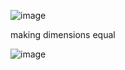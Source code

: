 

![image](https://github.com/user-attachments/assets/7762edd6-37f2-4a67-bec3-544c01d8ca72)

making dimensions equal

![image](https://github.com/user-attachments/assets/8e7a124d-6599-43cf-b8e7-f47b877ea5f6)
